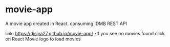 # movie-app
A movie app created in React. consuming IDMB REST API

link: https://djsiya27.github.io/movie-app/
-If you see no movies found click on React Movie logo to load movies
